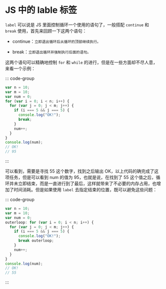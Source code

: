 # JS 中的 lable 标签

<article-info/>

`label` 可以说是 JS 里面控制循环一个使用的语句了，一般搭配 `continue` 和 `break` 使用，首先来回顾一下这两个语句：

- continue：`立即退出循环后从循环的顶部继续执行。`

- break：`立即退出循环并强制执行后面的语句。`

这两个语句可以精确地控制 `for` 和 `while` 的进行，但是在一些方面却不尽人意，来看一个示例：

::: code-group

```js
var n = 10;
var m = 10;
var num = 0;
for (var i = 0; i < n; i++) {
  for (var j = 0; j < m; j++) {
    if (i === 5 && j === 5) {
      console.log("OK!");
      break;
    }
    num++;
  }
}
console.log(num);
// OK!
// 95
```

:::

可以看到，需要是寻找 55 这个数字，找到之后输出 OK，以上代码的确完成了这项任务，但是可以看到 num 的值为 95，也就是说，在找到了 55 这个值之后，循环并未立即结束，而是一直进行到了最后，这样就带来了不必要的内存占用，也增加了时间消耗。但是如果使用 `label` 去指定结束的位置，既可以避免这些问题：

::: code-group

```jsx
var n = 10;
var m = 10;
var num = 0;
outerloop: for (var i = 0; i < n; i++) {
  for (var j = 0; j < m; j++) {
    if (i === 5 && j === 5) {
      console.log("OK!");
      break outerloop;
    }
    num++;
  }
}
console.log(num);
// OK!
// 55
```

:::
